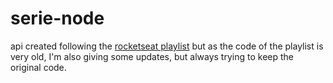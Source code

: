 # serie-node

api created following the [rocketseat playlist](https://youtube.com/playlist?list=PL85ITvJ7FLoiXVwHXeOsOuVppGbBzo2dp)
but as the code of the playlist is very old, I'm also giving some updates, but always trying to keep the original code.
